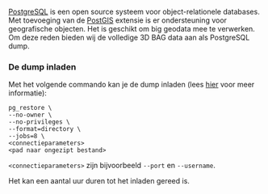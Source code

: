 <a href=https://www.postgresql.org/>PostgreSQL</a> is een open source systeem voor object-relationele databases. Met toevoeging van de <a href=https://postgis.net/>PostGIS</a> extensie is er ondersteuning voor geografische objecten. Het is geschikt om big geodata mee te verwerken. Om deze reden bieden wij de volledige 3D BAG data aan als PostgreSQL dump.

### De dump inladen

Met het volgende commando kan je de dump inladen (lees <a href=https://www.postgresql.org/docs/current/app-pgrestore.html>hier</a> voor meer informatie):

```
pg_restore \
--no-owner \
--no-privileges \
--format=directory \
--jobs=8 \
<connectieparameters>
<pad naar ongezipt bestand>
```

`<connectieparameters>` zijn bijvoorbeeld `--port` en `--username`. 

Het kan een aantal uur duren tot het inladen gereed is.
